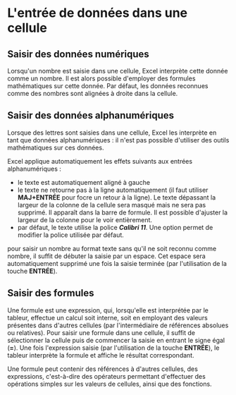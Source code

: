 # L'entrée de données dans une cellule

## Saisir des données numériques

Lorsqu'un nombre est saisie dans une cellule, Excel interprète cette donnée comme un nombre. Il est alors possible d'employer des formules mathématiques sur cette donnée. Par défaut, les données reconnues comme des nombres sont alignées à droite dans la cellule.

## Saisir des données alphanumériques

Lorsque des lettres sont saisies dans une cellule, Excel les interprète en tant que données alphanumériques : il n'est pas possible d'utiliser des outils mathématiques sur ces données.

Excel applique automatiquement les effets suivants aux entrées alphanumériques :

* le texte est automatiquement aligné à gauche
* le texte ne retourne pas à la ligne automatiquement (il faut utiliser **MAJ+ENTRÉE** pour focre un retour à la ligne). Le texte dépassant la largeur de la colonne de la cellule sera masqué mais ne sera pas supprimé. Il apparaît dans la barre de formule. Il est possible d'ajuster la largeur de la colonne pour le voir entièrement.
* par défaut, le texte utilise la police ***Calibri 11***. Une option permet de modifier la police utilisée par défaut.

pour saisir un nombre au format texte sans qu'il ne soit reconnu comme nombre, il suffit de débuter la saisie par un espace. Cet espace sera automatiquement supprimé une fois la saisie terminée (par l'utilisation de la touche **ENTRÉE**).

## Saisir des formules

Une formule est une expression, qui, lorsqu'elle est interprétée par le tableur, effectue un calcul soit interne, soit en employant des valeurs présentes dans d'autres cellules (par l'intermédiaire de références absolues ou relatives).
Pour saisir une formule dans une cellule, il suffit de sélectionner la cellule puis de commencer la saisie en entrant le signe égal (**=**). Une fois l'expression saisie (par l'utilisation de la touche **ENTRÉE**), le tableur interprète la formule et affiche le résultat correspondant.

Une formule peut contenir des références à d'autres cellules, des expressions, c'est-à-dire des opérateurs permettant d'effectuer des opérations simples sur les valeurs de cellules, ainsi que des fonctions.